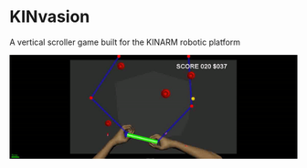 # KINvasion
A vertical scroller game built for the KINARM robotic platform

![Example of the game](https://github.com/Xipher7934/KINvasion/blob/master/KINvasion-example.gif)
